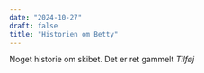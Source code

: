 ```yaml
---
date: "2024-10-27"
draft: false
title: "Historien om Betty"
---
```


Noget historie om skibet. Det er ret gammelt
_Tilføj_
